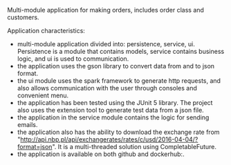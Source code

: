 Multi-module application for making orders, includes order class and customers.

Application characteristics:
- multi-module application divided into: persistence, service, ui.
Persistence is a module that contains models, service contains business logic, and ui is used to communication.
- the application uses the gson library to convert data from and to json format.
- the ui module uses the spark framework to generate http requests, 
and also allows communication with the user through consoles and convenient menu.
- the application has been tested using the JUnit 5 library. 
The project also uses the extension tool to generate test data from a json file.
- the application in the service module contains the logic for sending emails.
- the application also has the ability to download the exchange rate from "http://api.nbp.pl/api/exchangerates/rates/c/usd/2016-04-04/?format=json". 
It is a multi-threaded solution using CompletableFuture.
- the application is available on both github and dockerhub:.